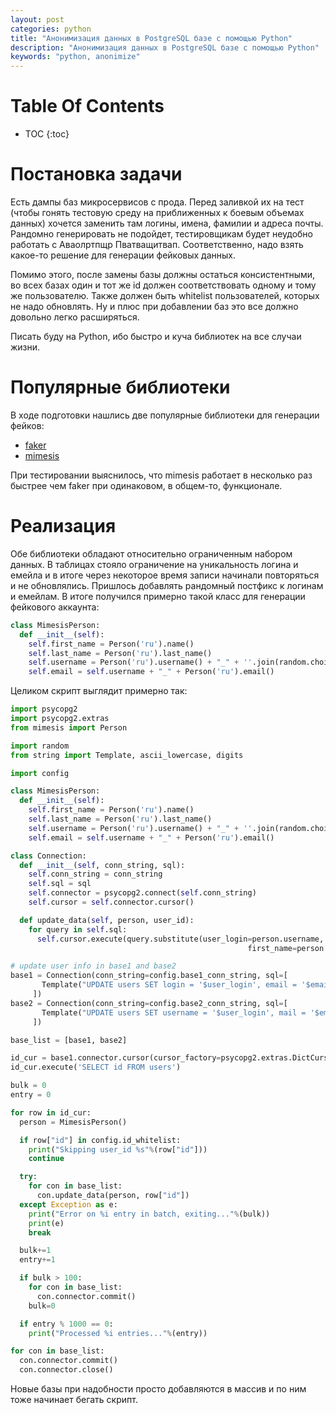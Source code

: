 ```yaml
---
layout: post
categories: python
title: "Анонимизация данных в PostgreSQL базе с помощью Python"
description: "Анонимизация данных в PostgreSQL базе с помощью Python"
keywords: "python, anonimize"
---
```

# Table Of Contents

* TOC
{:toc}

# Постановка задачи

Есть дампы баз микросервисов с прода. Перед заливкой их на тест (чтобы гонять тестовую среду на приближенных к боевым объемах данных) хочется заменить там логины, имена, фамилии и адреса почты. Рандомно генерировать не подойдет, тестировщикам будет неудобно работать с Аваолртпщр Пватващитвап. Соответственно, надо взять какое-то решение для генерации фейковых данных.

Помимо этого, после замены базы должны остаться консистентными, во всех базах один и тот же id должен соответствовать одному и тому же пользователю. Также должен быть whitelist пользователей, которых не надо обновлять. Ну и плюс при добавлении баз это все должно довольно легко расширяться.

Писать буду на Python, ибо быстро и куча библиотек на все случаи жизни.

# Популярные библиотеки

В ходе подготовки нашлись две популярные библиотеки для генерации фейков:

* [faker](https://github.com/joke2k/faker)
* [mimesis](https://github.com/lk-geimfari/mimesis)

При тестировании выяснилось, что mimesis работает в несколько раз быстрее чем faker при одинаковом, в общем-то, функционале.

# Реализация

Обе библиотеки обладают относительно ограниченным набором данных. В таблицах стояло ограничение на уникальность логина и емейла и в итоге через некоторое время записи начинали повторяться и не обновлялись. Пришлось добавлять рандомный постфикс к логинам и емейлам. В итоге получился примерно такой класс для генерации фейкового аккаунта:

```python
class MimesisPerson:
  def __init__(self):
    self.first_name = Person('ru').name()
    self.last_name = Person('ru').last_name()
    self.username = Person('ru').username() + "_" + ''.join(random.choice(ascii_lowercase + digits) for _ in range(4))
    self.email = self.username + "_" + Person('ru').email()
```

Целиком скрипт выглядит примерно так:

```python
import psycopg2
import psycopg2.extras
from mimesis import Person

import random
from string import Template, ascii_lowercase, digits

import config

class MimesisPerson:
  def __init__(self):
    self.first_name = Person('ru').name()
    self.last_name = Person('ru').last_name()
    self.username = Person('ru').username() + "_" + ''.join(random.choice(ascii_lowercase + digits) for _ in range(4))
    self.email = self.username + "_" + Person('ru').email()

class Connection:
  def __init__(self, conn_string, sql):
    self.conn_string = conn_string
    self.sql = sql
    self.connector = psycopg2.connect(self.conn_string)
    self.cursor = self.connector.cursor()

  def update_data(self, person, user_id):
    for query in self.sql:
      self.cursor.execute(query.substitute(user_login=person.username, email=person.email,
                                                     first_name=person.first_name, last_name=person.last_name, user_id=user_id))

# update user info in base1 and base2
base1 = Connection(conn_string=config.base1_conn_string, sql=[
       Template("UPDATE users SET login = '$user_login', email = '$email', first_name = '$first_name', last_name = '$last_name' WHERE id = '$user_id'")
     ])
base2 = Connection(conn_string=config.base2_conn_string, sql=[
       Template("UPDATE users SET username = '$user_login', mail = '$email', first_name = '$first_name', last_name = '$last_name' WHERE id = '$user_id'")
     ])

base_list = [base1, base2]

id_cur = base1.connector.cursor(cursor_factory=psycopg2.extras.DictCursor)
id_cur.execute('SELECT id FROM users')

bulk = 0
entry = 0

for row in id_cur:
  person = MimesisPerson()

  if row["id"] in config.id_whitelist:
    print("Skipping user_id %s"%(row["id"]))
    continue

  try:
    for con in base_list:
      con.update_data(person, row["id"])
  except Exception as e:
    print("Error on %i entry in batch, exiting..."%(bulk))
    print(e)
    break

  bulk+=1
  entry+=1

  if bulk > 100:
    for con in base_list:
      con.connector.commit()
    bulk=0

  if entry % 1000 == 0:
    print("Processed %i entries..."%(entry))

for con in base_list:
  con.connector.commit()
  con.connector.close()
```

Новые базы при надобности просто добавляются в массив и по ним тоже начинает бегать скрипт.